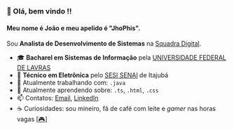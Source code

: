 ### 👋 Olá, bem vindo !!
#### Meu nome é João e meu apelido é "JhoPhis".

Sou **Analista de Desenvolvimento de Sistemas** na [Squadra Digital](https://www.squadra.com.br/index.html).<br>

- 🎓 **Bacharel em Sistemas de Informação** pela [UNIVERSIDADE FEDERAL DE LAVRAS](https://ufla.br/)
- 📘 **Técnico em Eletrônica** pelo [SESI SENAI](https://www.fiemg.com.br/unidades/sesi-senai-itajuba-cfp-aureliano-chaves/) de Itajubá
- 🔭 Atualmente trabalhando com: `.java`
- 🌱 Atualmente aprendendo sobre:  `.ts`, `.html`, `.css`
- 📫 Contatos: [Email](mailto:joaopliniosiqueira@gmail.com?subject=Olá%20João%20Plínio), [LinkedIn](https://www.linkedin.com/in/joaopliniosiqueira/)
- ☕ Curiosidades: sou mineiro, fã de café com leite e *gamer* nas horas vagas [[🎮](https://steamcommunity.com/id/jhophis)]
